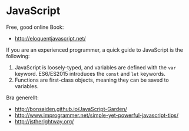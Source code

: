 # JavaScript

Free, good online Book:

+ <http://eloquentjavascript.net/>

If you are an experienced programmer, a quick guide to JavaScript is the following:

1. JavaScript is loosely-typed, and variables are defined with the `var`
	 keyword. ES6/ES2015 introduces the `const` and `let` keywords.
2. Functions are first-class objects, meaning they can be saved to variables.

Bra generellt:

+ <http://bonsaiden.github.io/JavaScript-Garden/>
+ <http://www.improgrammer.net/simple-yet-powerful-javascript-tips/>
+ <http://jstherightway.org/>

